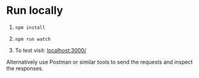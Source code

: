 # Run locally

1. `npm install`
2. `npm run watch` 

1. To test visit: [localhost:3000/](http://localhost:3000/)

Alternatively use Postman or similar tools to send the requests and inspect the responses.
